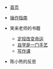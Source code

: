 <!-- docs/_sidebar.md -->

* [首页](README.md)
* [操作指南](guide.md)

* 笑来老师的书籍
    * [定投改变命运](investing/charpter/)
    * [自学是一门手艺](investing/programing/)
    * [写作课](investing/programing/)

* 陈小熊的反思